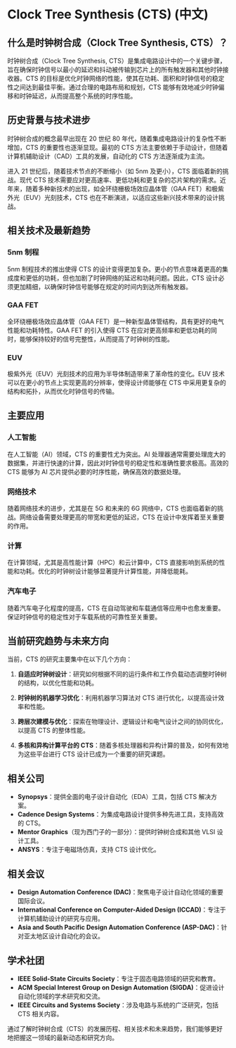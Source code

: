 # Clock Tree Synthesis (CTS) (中文)

## 什么是时钟树合成（Clock Tree Synthesis, CTS）？

时钟树合成（Clock Tree Synthesis, CTS）是集成电路设计中的一个关键步骤，旨在确保时钟信号以最小的延迟和抖动被传输到芯片上的所有触发器和其他时钟接收器。CTS 的目标是优化时钟网络的性能，使其在功耗、面积和时钟信号的稳定性之间达到最佳平衡。通过合理的电路布局和规划，CTS 能够有效地减少时钟偏移和时钟延迟，从而提高整个系统的时序性能。

## 历史背景与技术进步

时钟树合成的概念最早出现在 20 世纪 80 年代，随着集成电路设计的复杂性不断增加，CTS 的重要性也逐渐显现。最初的 CTS 方法主要依赖于手动设计，但随着计算机辅助设计（CAD）工具的发展，自动化的 CTS 方法逐渐成为主流。

进入 21 世纪后，随着技术节点的不断缩小（如 5nm 及更小），CTS 面临着新的挑战。现代 CTS 技术需要应对更高速率、更低功耗和更复杂的芯片架构的需求。近年来，随着多种新技术的出现，如全环绕栅极场效应晶体管（GAA FET）和极紫外光（EUV）光刻技术，CTS 也在不断演进，以适应这些新兴技术带来的设计挑战。

## 相关技术及最新趋势

### 5nm 制程

5nm 制程技术的推出使得 CTS 的设计变得更加复杂。更小的节点意味着更高的集成度和更低的功耗，但也加剧了时钟网络的延迟和功耗问题。因此，CTS 设计必须更加精细，以确保时钟信号能够在规定的时间内到达所有触发器。

### GAA FET

全环绕栅极场效应晶体管（GAA FET）是一种新型晶体管结构，具有更好的电气性能和功耗特性。GAA FET 的引入使得 CTS 在应对更高频率和更低功耗的同时，能够保持较好的信号完整性，从而提高了时钟树的性能。

### EUV

极紫外光（EUV）光刻技术的应用为半导体制造带来了革命性的变化。EUV 技术可以在更小的节点上实现更高的分辨率，使得设计师能够在 CTS 中采用更复杂的结构和拓扑，从而优化时钟信号的传输。

## 主要应用

### 人工智能

在人工智能（AI）领域，CTS 的重要性尤为突出。AI 处理器通常需要处理庞大的数据集，并进行快速的计算，因此对时钟信号的稳定性和准确性要求极高。高效的 CTS 能够为 AI 芯片提供必要的时序性能，确保高效的数据处理。

### 网络技术

随着网络技术的进步，尤其是在 5G 和未来的 6G 网络中，CTS 也面临着新的挑战。网络设备需要处理更高的带宽和更低的延迟，CTS 在设计中发挥着至关重要的作用。

### 计算

在计算领域，尤其是高性能计算（HPC）和云计算中，CTS 直接影响到系统的性能和功耗。优化的时钟树设计能够显著提升计算性能，并降低能耗。

### 汽车电子

随着汽车电子化程度的提高，CTS 在自动驾驶和车载通信等应用中也愈发重要。保证时钟信号的稳定性对于车载系统的可靠性至关重要。

## 当前研究趋势与未来方向

当前，CTS 的研究主要集中在以下几个方向：

1. **自适应时钟树设计**：研究如何根据不同的运行条件和工作负载动态调整时钟树的结构，以优化性能和功耗。
   
2. **时钟树的机器学习优化**：利用机器学习算法对 CTS 进行优化，以提高设计效率和性能。

3. **跨层次建模与优化**：探索在物理设计、逻辑设计和电气设计之间的协同优化，以提高 CTS 的整体性能。

4. **多核和异构计算平台的 CTS**：随着多核处理器和异构计算的普及，如何有效地为这些平台进行 CTS 设计已成为一个重要的研究课题。

## 相关公司

- **Synopsys**：提供全面的电子设计自动化（EDA）工具，包括 CTS 解决方案。
- **Cadence Design Systems**：为集成电路设计提供多种先进工具，支持高效的 CTS。
- **Mentor Graphics**（现为西门子的一部分）：提供时钟树合成和其他 VLSI 设计工具。
- **ANSYS**：专注于电磁场仿真，支持 CTS 设计优化。

## 相关会议

- **Design Automation Conference (DAC)**：聚焦电子设计自动化领域的重要国际会议。
- **International Conference on Computer-Aided Design (ICCAD)**：专注于计算机辅助设计的研究与应用。
- **Asia and South Pacific Design Automation Conference (ASP-DAC)**：针对亚太地区设计自动化的会议。

## 学术社团

- **IEEE Solid-State Circuits Society**：专注于固态电路领域的研究和教育。
- **ACM Special Interest Group on Design Automation (SIGDA)**：促进设计自动化领域的学术研究和交流。
- **IEEE Circuits and Systems Society**：涉及电路与系统的广泛研究，包括 CTS 相关内容。

通过了解时钟树合成（CTS）的发展历程、相关技术和未来趋势，我们能够更好地把握这一领域的最新动态和研究方向。